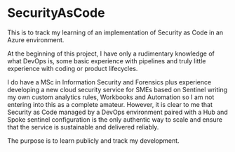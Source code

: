 # SecurityAsCode
This is to track my learning of an implementation of Security as Code in an Azure environment.


At the beginning of this project, I have only a rudimentary knowledge of what DevOps is, some basic experience with pipelines and truly little experience with coding or product lifecycles.

I do have a MSc in Information Security and Forensics plus experience developing a new cloud security service for SMEs based on Sentinel writing my own custom analytics rules, Workbooks and Automation so I am not entering into this as a complete amateur. 
However, it is clear to me that Security as Code managed by a DevOps environment paired with a Hub and Spoke sentinel configuration is the only authentic way to scale and ensure that the service is sustainable and delivered reliably.

The purpose is to learn publicly and track my development.
